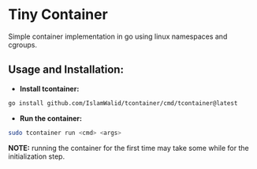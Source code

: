 # Tiny Container
Simple container implementation in go using linux namespaces and cgroups.

## Usage and Installation:
- **Install tcontainer:**
```sh
go install github.com/IslamWalid/tcontainer/cmd/tcontainer@latest
```
- **Run the container:**
```sh
sudo tcontainer run <cmd> <args>
```
**NOTE:** running the container for the first time may take some while for the initialization step.
